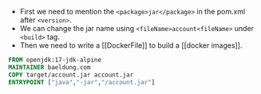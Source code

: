 - First we need to mention the `<package>jar</package>` in the pom.xml after `<version>`.
- We can change the jar name using `<fileName>account<fileName>` under `<build>` tag.
- Then we need to write a [[DockerFile]] to build a [[docker images]].
```Dockerfile
FROM openjdk:17-jdk-alpine
MAINTAINER baeldung.com
COPY target/account.jar account.jar
ENTRYPOINT ["java","-jar","/account.jar"]
```

